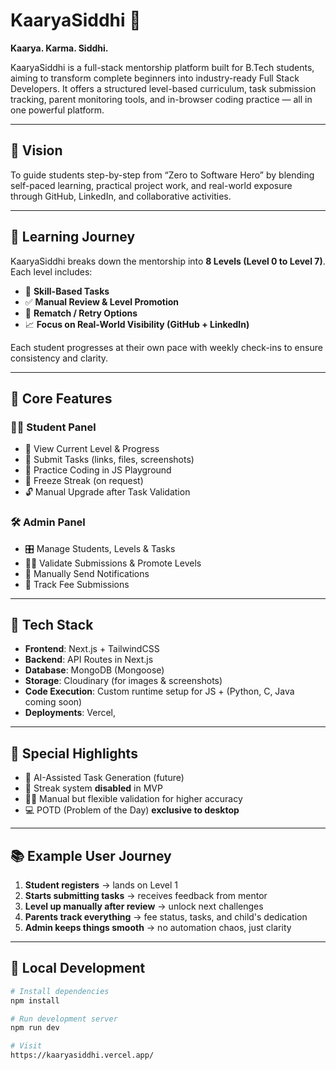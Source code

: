# KaaryaSiddhi 🎯

**Kaarya. Karma. Siddhi.**

KaaryaSiddhi is a full-stack mentorship platform built for B.Tech students, aiming to transform complete beginners into industry-ready Full Stack Developers. It offers a structured level-based curriculum, task submission tracking, parent monitoring tools, and in-browser coding practice — all in one powerful platform.

---

## 🚀 Vision

To guide students step-by-step from “Zero to Software Hero” by blending self-paced learning, practical project work, and real-world exposure through GitHub, LinkedIn, and collaborative activities.

---

## 🧭 Learning Journey

KaaryaSiddhi breaks down the mentorship into **8 Levels (Level 0 to Level 7)**. Each level includes:

- 🎯 **Skill-Based Tasks**
- ✅ **Manual Review & Level Promotion**
- 🔁 **Rematch / Retry Options**
- 📈 **Focus on Real-World Visibility (GitHub + LinkedIn)**

Each student progresses at their own pace with weekly check-ins to ensure consistency and clarity.

---

## 🧩 Core Features

### 👨‍🎓 Student Panel

- 📌 View Current Level & Progress
- 📎 Submit Tasks (links, files, screenshots)
- 🧪 Practice Coding in JS Playground
- 🧊 Freeze Streak (on request)
- 🔓 Manual Upgrade after Task Validation


### 🛠️ Admin Panel

- 🎛️ Manage Students, Levels & Tasks
- 🧑‍🏫 Validate Submissions & Promote Levels
- 🔔 Manually Send Notifications
- 🧾 Track Fee Submissions

---

## 📍 Tech Stack

- **Frontend**: Next.js + TailwindCSS
- **Backend**: API Routes in Next.js
- **Database**: MongoDB (Mongoose)
- **Storage**: Cloudinary (for images & screenshots)
- **Code Execution**: Custom runtime setup for JS + (Python, C, Java coming soon)
- **Deployments**: Vercel,

---

## 🎯 Special Highlights

- 🧠 AI-Assisted Task Generation (future)
- 🛑 Streak system **disabled** in MVP
- 👨‍🏫 Manual but flexible validation for higher accuracy
- 💻 POTD (Problem of the Day) **exclusive to desktop**

---

## 📚 Example User Journey

1. **Student registers** → lands on Level 1
2. **Starts submitting tasks** → receives feedback from mentor
3. **Level up manually after review** → unlock next challenges
4. **Parents track everything** → fee status, tasks, and child's dedication
5. **Admin keeps things smooth** → no automation chaos, just clarity

---

## 🧪 Local Development

```bash
# Install dependencies
npm install

# Run development server
npm run dev

# Visit
https://kaaryasiddhi.vercel.app/
```
